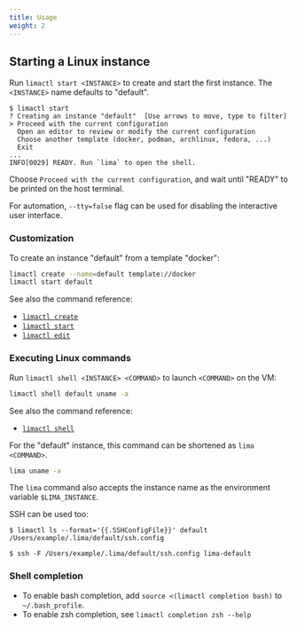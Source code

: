 ```yaml
---
title: Usage
weight: 2
---
```


## Starting a Linux instance

Run `limactl start <INSTANCE>` to create and start the first instance.
The `<INSTANCE>` name defaults to "default".

```console
$ limactl start
? Creating an instance "default"  [Use arrows to move, type to filter]
> Proceed with the current configuration
  Open an editor to review or modify the current configuration
  Choose another template (docker, podman, archlinux, fedora, ...)
  Exit
...
INFO[0029] READY. Run `lima` to open the shell.
```

Choose `Proceed with the current configuration`, and wait until "READY" to be printed on the host terminal.

For automation,  `--tty=false` flag can be used for disabling the interactive user interface.

### Customization
To create an instance "default" from a template "docker":
```bash
limactl create --name=default template://docker
limactl start default
```

See also the command reference:
- [`limactl create`](../reference/limactl_create/)
- [`limactl start`](../reference/limactl_start/)
- [`limactl edit`](../reference/limactl_edit/)

### Executing Linux commands
Run `limactl shell <INSTANCE> <COMMAND>` to launch `<COMMAND>` on the VM:
```bash
limactl shell default uname -a
```

See also the command reference:
- [`limactl shell`](../reference/limactl_shell/)

For the "default" instance, this command can be shortened as `lima <COMMAND>`.
```bash
lima uname -a
```
The `lima` command also accepts the instance name as the environment variable `$LIMA_INSTANCE`.


SSH can be used too:
```console
$ limactl ls --format='{{.SSHConfigFile}}' default
/Users/example/.lima/default/ssh.config

$ ssh -F /Users/example/.lima/default/ssh.config lima-default
```

### Shell completion
- To enable bash completion, add `source <(limactl completion bash)` to `~/.bash_profile`.
- To enable zsh completion, see `limactl completion zsh --help`

